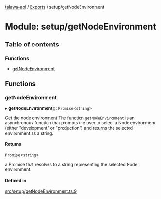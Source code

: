 [talawa-api](../README.md) / [Exports](../modules.md) / setup/getNodeEnvironment

# Module: setup/getNodeEnvironment

## Table of contents

### Functions

- [getNodeEnvironment](setup_getNodeEnvironment.md#getnodeenvironment)

## Functions

### getNodeEnvironment

▸ **getNodeEnvironment**(): `Promise`\<`string`\>

Get the node environment
The function `getNodeEnvironment` is an asynchronous function that prompts the user to select a Node
environment (either "development" or "production") and returns the selected environment as a string.

#### Returns

`Promise`\<`string`\>

a Promise that resolves to a string representing the selected Node environment.

#### Defined in

[src/setup/getNodeEnvironment.ts:9](https://github.com/PalisadoesFoundation/talawa-api/blob/095495b/src/setup/getNodeEnvironment.ts#L9)
